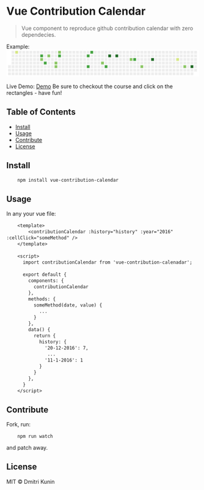# Vue Contribution Calendar

> Vue component to reproduce github contribution calendar with zero dependecies.

Example: 
![Example](https://raw.githubusercontent.com/DKunin/vue-contribution-calenadar/master/example/example.png)

Live Demo:
[Demo](https://dkunin.github.io/vue-contribution-calendar)
Be sure to checkout the course and click on the rectangles - have fun!

## Table of Contents

- [Install](#install)
- [Usage](#usage)
- [Contribute](#contribute)
- [License](#license)

## Install

```console
    npm install vue-contribution-calendar
```

## Usage

In any your vue file:

```vue
    <template>
        <contributionCalendar :history="history" :year="2016" :cellClick="someMethod" />
    </template>

    <script>
      import contributionCalendar from 'vue-contribution-calenadar';

      export default {
        components: {
          contributionCalendar
        },
        methods: {
          someMethod(date, value) {
            ...
          }
        },
        data() {
          return {
            history: {
              '20-12-2016': 7,
               ...
              '11-1-2016': 1 
            }
          }
        },
      }
    </script>
```

## Contribute

Fork, run:

```console
    npm run watch
```
and patch away.

## License

MIT © Dmitri Kunin
